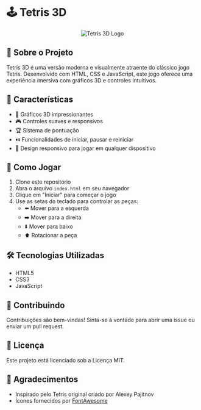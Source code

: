 # 🕹️ Tetris 3D

<div align="center">

![Tetris 3D Logo](https://seeklogo.com/images/T/tetris-logo-5F5DFBCE21-seeklogo.com.png)

</div>

## 📖 Sobre o Projeto

Tetris 3D é uma versão moderna e visualmente atraente do clássico jogo Tetris. Desenvolvido com HTML, CSS e JavaScript, este jogo oferece uma experiência imersiva com gráficos 3D e controles intuitivos.

## 🌟 Características

- 🎨 Gráficos 3D impressionantes
- 🎮 Controles suaves e responsivos
- 🏆 Sistema de pontuação
- ⏯️ Funcionalidades de iniciar, pausar e reiniciar
- 📱 Design responsivo para jogar em qualquer dispositivo

## 🚀 Como Jogar

1. Clone este repositório
2. Abra o arquivo `index.html` em seu navegador
3. Clique em "Iniciar" para começar o jogo
4. Use as setas do teclado para controlar as peças:
   - ⬅️ Mover para a esquerda
   - ➡️ Mover para a direita
   - ⬇️ Mover para baixo
   - ⬆️ Rotacionar a peça

## 🛠️ Tecnologias Utilizadas

- HTML5
- CSS3
- JavaScript

## 🤝 Contribuindo

Contribuições são bem-vindas! Sinta-se à vontade para abrir uma issue ou enviar um pull request.

## 📄 Licença

Este projeto está licenciado sob a Licença MIT.

## 👏 Agradecimentos

- Inspirado pelo Tetris original criado por Alexey Pajitnov
- Ícones fornecidos por [FontAwesome](https://fontawesome.com/)